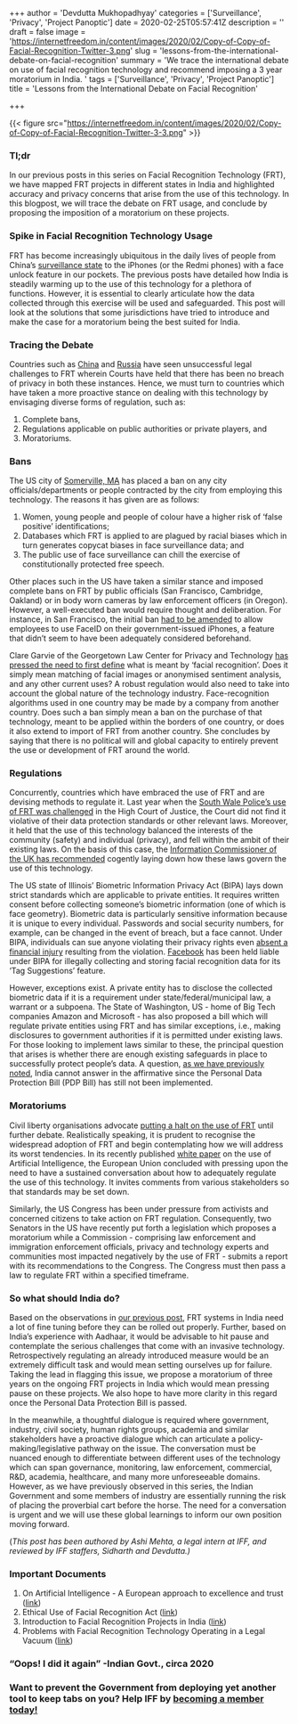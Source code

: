 +++
author = 'Devdutta Mukhopadhyay'
categories = ['Surveillance', 'Privacy', 'Project Panoptic']
date = 2020-02-25T05:57:41Z
description = ''
draft = false
image = 'https://internetfreedom.in/content/images/2020/02/Copy-of-Copy-of-Facial-Recognition-Twitter-3.png'
slug = 'lessons-from-the-international-debate-on-facial-recognition'
summary = 'We trace the international debate on use of facial recognition technology and recommend imposing a 3 year moratorium in India. '
tags = ['Surveillance', 'Privacy', 'Project Panoptic']
title = 'Lessons from the International Debate on Facial Recognition'

+++


{{< figure src="https://internetfreedom.in/content/images/2020/02/Copy-of-Copy-of-Facial-Recognition-Twitter-3-3.png" >}}

### Tl;dr

In our previous posts in this series on Facial Recognition Technology (FRT), we have mapped FRT projects in different states in India and highlighted accuracy and privacy concerns that arise from the use of this technology. In this blogpost, we will trace the debate on FRT usage, and conclude by proposing the imposition of a moratorium on these projects. 

### Spike in Facial Recognition Technology Usage

FRT has become increasingly ubiquitous in the daily lives of people from China’s [surveillance state](https://www.nytimes.com/2019/12/17/technology/china-surveillance.html) to the iPhones (or the Redmi phones) with a face unlock feature in our pockets. The previous posts have detailed how India is steadily warming up to the use of this technology for a plethora of functions. However, it is essential to clearly articulate how the data collected through this exercise will be used and safeguarded. This post will look at the solutions that some jurisdictions have tried to introduce and make the case for a moratorium being the best suited for India.

### Tracing the Debate

Countries such as [China](https://www.wsj.com/articles/chinese-professor-files-rare-lawsuit-over-use-of-facial-recognition-technology-11572884626) and [Russia](https://www.dw.com/en/russian-court-rejects-call-to-ban-facial-recognition-technology/a-51135814) have seen unsuccessful legal challenges to FRT wherein Courts have held that there has been no breach of privacy in both these instances. Hence, we must turn to countries which have taken a more proactive stance on dealing with this technology by envisaging diverse forms of regulation, such as:

1. Complete bans,
2. Regulations applicable on public authorities or private players, and
3. Moratoriums.

### Bans

The US city of [Somerville, MA](http://somervillecityma.iqm2.com/Citizens/Detail_LegiFile.aspx?ID=20991&highlightTerms=facial%20recognition%20technology) has placed a ban on any city officials/departments or people contracted by the city from employing this technology. The reasons it has given are as follows: 

1. Women, young people and people of colour have a higher risk of ‘false positive’ identifications;
2. Databases which FRT is applied to are plagued by racial biases which in turn generates copycat biases in face surveillance data; and
3. The public use of face surveillance can chill the exercise of constitutionally protected free speech. 

Other places such in the US have taken a similar stance and imposed complete bans on FRT by public officials (San Francisco, Cambridge, Oakland) or in body worn cameras by law enforcement officers (in Oregon). However, a well-executed ban would require thought and deliberation. For instance, in San Francisco, the initial ban [had to be amended](https://www.businessinsider.in/politics/news/san-francisco-is-changing-its-facial-recognition-ban-after-it-accidentally-made-the-iphones-it-gave-to-city-employees-illegal/articleshow/72894226.cms) to allow employees to use FaceID on their government-issued iPhones, a feature that didn’t seem to have been adequately considered beforehand. 

Clare Garvie of the Georgetown Law Center for Privacy and Technology [has pressed the need to first define](https://www.americaunderwatch.com/) what is meant by ‘facial recognition’. Does it simply mean matching of facial images or anonymised sentiment analysis, and any other current uses? A robust regulation would also need to take into account the global nature of the technology industry. Face-recognition algorithms used in one country may be made by a company from another country. Does such a ban simply mean a ban on the purchase of that technology, meant to be applied within the borders of one country, or does it also extend to import of FRT from another country. She concludes by saying that there is no political will and global capacity to entirely prevent the use or development of FRT around the world. 

### Regulations

Concurrently, countries which have embraced the use of FRT and are devising methods to regulate it. Last year when the [South Wale Police’s use of FRT was challenged](https://www.judiciary.uk/wp-content/uploads/2019/09/bridges-swp-judgment-Final03-09-19-1.pdf) in the High Court of Justice, the Court did not find it violative of their data protection standards or other relevant laws. Moreover, it held that the use of this technology balanced the interests of the community (safety) and individual (privacy), and fell within the ambit of their existing laws. On the basis of this case, the [Information Commissioner of the UK has recommended](https://ico.org.uk/media/about-the-ico/documents/2616184/live-frt-law-enforcement-opinion-20191031.pdf) cogently laying down how these laws govern the use of this technology. 

The US state of Illinois’ Biometric Information Privacy Act (BIPA) lays down strict standards which are applicable to private entities. It requires written consent before collecting someone’s biometric information (one of which is face geometry). Biometric data is particularly sensitive information because it is unique to every individual. Passwords and social security numbers, for example, can be changed in the event of breach, but a face cannot. Under BIPA, individuals can sue anyone violating their privacy rights even [absent a financial injury](https://www.natlawreview.com/article/illinois-supreme-court-declares-aggrieved-under-bipa-includes-those-no-injury) resulting from the violation. [Facebook](https://www.businessinsider.com/facebook-reaches-550-million-settlement-in-facial-recognition-lawsuit-2020-1?IR=T) has been held liable under BIPA for illegally collecting and storing facial recognition data for its ‘Tag Suggestions’ feature. 

However, exceptions exist. A private entity has to disclose the collected biometric data if it is a requirement under state/federal/municipal law, a warrant or a subpoena. The State of Washington, US - home of Big Tech companies Amazon and Microsoft - has also proposed a bill which will regulate private entities using FRT and has similar exceptions, i.e., making disclosures to government authorities if it is permitted under existing laws. For those looking to implement laws similar to these, the principal question that arises is whether there are enough existing safeguards in place to successfully protect people’s data. A question, [as we have previously noted](https://saveourprivacy.in/), India cannot answer in the affirmative since the Personal Data Protection Bill (PDP Bill) has still not been implemented. 

### Moratoriums

Civil liberty organisations advocate [putting a halt on the use of FRT](https://www.technologyreview.com/f/615098/facial-recognition-clearview-ai-epic-privacy-moratorium-surveillance/) until further debate. Realistically speaking, it is prudent to recognise the widespread adoption of FRT and begin contemplating how we will address its worst tendencies. In its recently published [white paper](https://ec.europa.eu/info/sites/info/files/commission-white-paper-artificial-intelligence-feb2020_en.pdf) on the use of Artificial Intelligence, the European Union concluded with pressing upon the need to have a sustained conversation about how to adequately regulate the use of this technology. It invites comments from various stakeholders so that standards may be set down.

Similarly, the US Congress has been under pressure from activists and concerned citizens to take action on FRT regulation. Consequently, two Senators in the US have recently put forth a legislation which proposes a moratorium while a Commission - comprising law enforcement and immigration enforcement officials, privacy and technology experts and communities most impacted negatively by the use of FRT - submits a report with its recommendations to the Congress. The Congress must then pass a law to regulate FRT within a specified timeframe. 

### So what should India do?

Based on the observations in [our previous post](https://internetfreedom.in/problems-with-facial-recognition-systems-operating-in-a-legal-vacuum/), FRT systems in India need a lot of fine tuning before they can be rolled out properly. Further, based on India’s experience with Aadhaar, it would be advisable to hit pause and contemplate the serious challenges that come with an invasive technology. Retrospectively regulating an already introduced measure would be an extremely difficult task and would mean setting ourselves up for failure. Taking the lead in flagging this issue, we propose a moratorium of three years on the ongoing FRT projects in India which would mean pressing pause on these projects. We also hope to have more clarity in this regard once the Personal Data Protection Bill is passed. 

In the meanwhile, a thoughtful dialogue is required where government, industry, civil society, human rights groups, academia and similar stakeholders have a proactive dialogue which can articulate a policy-making/legislative pathway on the issue. The conversation must be nuanced enough to differentiate between different uses of the technology which can span governance, monitoring, law enforcement, commercial, R&D, academia, healthcare, and many more unforeseeable domains. However, as we have previously observed in this series, the Indian Government and some members of industry are essentially running the risk of placing the proverbial cart before the horse. The need for a conversation is urgent and we will use these global learnings to inform our own position moving forward.

(_This post has been authored by Ashi Mehta, a legal intern at IFF, and reviewed by IFF staffers, Sidharth and Devdutta.)_

### Important Documents

1. On Artificial Intelligence - A European approach to excellence and trust ([link](https://ec.europa.eu/info/sites/info/files/commission-white-paper-artificial-intelligence-feb2020_en.pdf))
2. Ethical Use of Facial Recognition Act ([link](https://www.merkley.senate.gov/imo/media/doc/20.02.12%20Facial%20Recognition.pdf))
3. Introduction to Facial Recognition Projects in India ([link](https://internetfreedom.in/facial-recognition-in-india-part-i/))
4. Problems with Facial Recognition Technology Operating in a Legal Vacuum ([link](https://internetfreedom.in/problems-with-facial-recognition-systems-operating-in-a-legal-vacuum/))

### “Oops! I did it again” -Indian Govt., circa 2020

### Want to prevent the Government from deploying yet another tool to keep tabs on you? Help IFF by [becoming a member today!](https://internetfreedom.in/donate/)  



